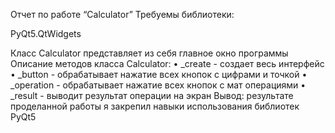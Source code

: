 Отчет по работе “Calculator”
Требуемы библиотеки:

PyQt5.QtWidgets

Класс Calculator представляет из себя главное окно программы
Описание методов класса Calculator:
•	_create - создает весь интерфейс 
•	_button - обрабатывает нажатие всех кнопок с цифрами и точкой
•	_operation - обрабатывает нажатие всех кнопок с мат операциями
•	_result - выводит результат операции на экран
Вывод:  результате проделанной работы я закрепил навыки использования библиотек PyQt5

